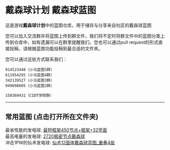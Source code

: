 # 戴森球计划 戴森球蓝图

这是游戏**戴森球计划**中的蓝图仓库，用于储存与分享来自社区的戴森球蓝图  

您可以加入交流群并将蓝图上传到群文件，我们将不定时将群文件中的蓝图分类上传到仓库中，如有遗漏可以在群里提醒我们。您也可以通过pull request的形式直接投稿，请根据蓝图功能投稿到最合适的文件夹。  

您可以通过这些方式联系我们：

```text
914523440（小马蓝图5群）
611954295（小马蓝图4群）
342139527（小马蓝图3群）
949098605（小马蓝图2群）

150369431（CIDT学院群）
```

---

## 常用蓝图 (点击打开所在文件夹)

最省性能的发电球: [最短框架450节点+框架+32壳面](./实用向戴森球/(目前最稀)最短框架戴森球)  
最高电量的发电球: [2720极密节点戴森球](./实用向戴森球/(目前最密)2720极密节点戴森球)  
冲击1PW的仙术发电球: [仙术12面体戴森球蓝图_重叠4层](./仙术球)
